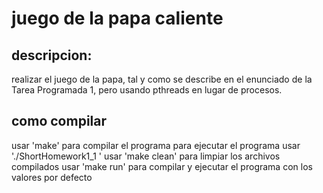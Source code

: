 # juego de la papa caliente

## descripcion: 

realizar el juego de la papa, tal y como se describe en el enunciado de la Tarea Programada 1,
pero usando pthreads en lugar de procesos.

## como compilar

usar 'make' para compilar el programa
para ejecutar el programa usar './ShortHomework1_1 <n> <v> <r>'
usar 'make clean' para limpiar los archivos compilados
usar 'make run' para compilar y ejecutar el programa con los valores por defecto